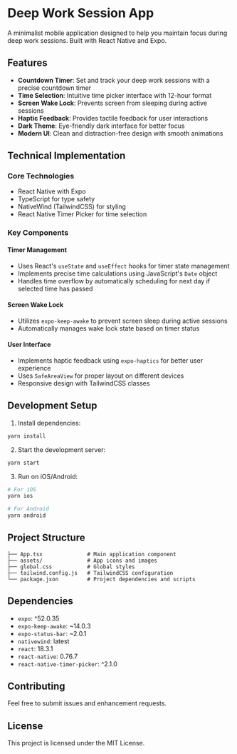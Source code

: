 # Deep Work Session App

A minimalist mobile application designed to help you maintain focus during deep work sessions. Built with React Native and Expo.

## Features

- **Countdown Timer**: Set and track your deep work sessions with a precise countdown timer
- **Time Selection**: Intuitive time picker interface with 12-hour format
- **Screen Wake Lock**: Prevents screen from sleeping during active sessions
- **Haptic Feedback**: Provides tactile feedback for user interactions
- **Dark Theme**: Eye-friendly dark interface for better focus
- **Modern UI**: Clean and distraction-free design with smooth animations

## Technical Implementation

### Core Technologies

- React Native with Expo
- TypeScript for type safety
- NativeWind (TailwindCSS) for styling
- React Native Timer Picker for time selection

### Key Components

#### Timer Management
- Uses React's `useState` and `useEffect` hooks for timer state management
- Implements precise time calculations using JavaScript's `Date` object
- Handles time overflow by automatically scheduling for next day if selected time has passed

#### Screen Wake Lock
- Utilizes `expo-keep-awake` to prevent screen sleep during active sessions
- Automatically manages wake lock state based on timer status

#### User Interface
- Implements haptic feedback using `expo-haptics` for better user experience
- Uses `SafeAreaView` for proper layout on different devices
- Responsive design with TailwindCSS classes

## Development Setup

1. Install dependencies:
```bash
yarn install
```

2. Start the development server:
```bash
yarn start
```

3. Run on iOS/Android:
```bash
# For iOS
yarn ios

# For Android
yarn android
```

## Project Structure

```
├── App.tsx              # Main application component
├── assets/              # App icons and images
├── global.css           # Global styles
├── tailwind.config.js   # TailwindCSS configuration
└── package.json         # Project dependencies and scripts
```

## Dependencies

- `expo`: ^52.0.35
- `expo-keep-awake`: ~14.0.3
- `expo-status-bar`: ~2.0.1
- `nativewind`: latest
- `react`: 18.3.1
- `react-native`: 0.76.7
- `react-native-timer-picker`: ^2.1.0

## Contributing

Feel free to submit issues and enhancement requests.

## License

This project is licensed under the MIT License.